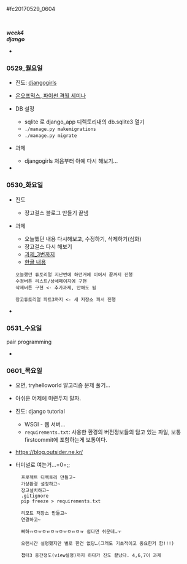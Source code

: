 #fc20170529_0604

<br>

*__week4__*  
*__django__*

-
### 0529_월요일

- 진도: [djangogirls](https://tutorial.djangogirls.org/ko/django_models/)
- [온오프믹스, 파이썬 격월 세미나](http://onoffmix.com/event/99927)

- DB 설정
	- sqlite 로 django_app 디렉토리내의 db.sqlite3 열기
	- `./manage.py makemigrations`
	- `./manage.py migrate`

- 과제
	- djangogirls 처음부터 아예 다시 해보기...

-
### 0530_화요일

- 진도
	- 장고걸스 블로그 만들기 끝냄

- 과제 
	- 오늘했던 내용 다시해보고, 수정하기, 삭제하기(심화)
	- 장고걸스 다시 해보기
	- [과제_3번까지](https://docs.djangoproject.com/en/1.11/intro/)
	- [한글 내용](http://django-document-korean.readthedocs.io/ko/master/)
	
	```
	오늘했던 튜토리얼 지난번에 하던거에 이어서 끝까지 진행
	수정버튼 리스트/상세페이지에 구현
	삭제버튼 구현 <- 추가과제, 안해도 됨
	
	장고튜토리얼 파트3까지 <- 새 저장소 파서 진행
	```
	
-
### 0531_수요일

pair programming

-
### 0601_목요일

- 오면, tryhelloworld 알고리즘 문제 풀기...
- 아쉬운 어제에 미련두지 말자.

- 진도: django tutorial
	- WSGI - 웹 서버...
	- `requirements.txt`: 사용한 환경의 버전정보들의 담고 있는 파일, 보통 firstcommit에 포함하는게 보통이다.

- https://blog.outsider.ne.kr/

- 터미널로 여는거...=0=;;

		프로젝트 디렉토리 만들고~
		가상환경 설정하고~
		장고설치하고~
		.gitignore
		pip freeze > requirements.txt
		
		리모트 저장소 만들고~
		연결하고~
		
		빠하ㅠㅁㅠㅁㅠㅁㅠㅁㅠㅁㅠㅁㅠ 쉽다면 쉬운데…ㅜ
		
		오랜시간 설명했지만 별로 한건 없당…(그래도 기초적이고 중요한거 함!!!)
		
		챕터3 중간정도(view설명)까지 하다가 진도 끝났다. 4,6,7이 과제